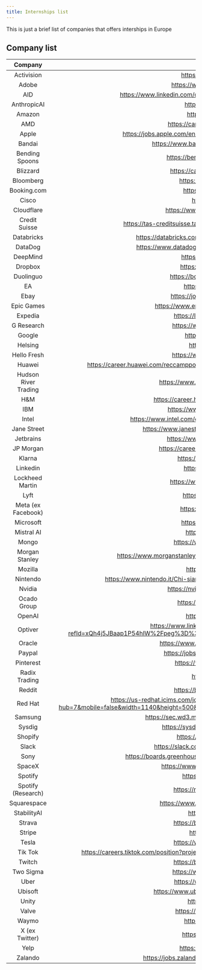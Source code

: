 ```yaml
---
title: Internships list
---
```


This is just a brief list of companies that offers interships in Europe

## Company list


| Company       			|        |     Link        |
| :----:        			| :----: |     :----:      |   
|   Activision  			|        |    https://careers.activision.com/  |
|   Adobe    		  		|        |    https://www.adobe.com/careers.html     |
|   AID 					    |        |    https://www.linkedin.com/company/autonomous-intelligent-driving/jobs/    |
|   AnthropicAI       |        |    https://www.anthropic.com/ |
|   Amazon    				|        |    https://www.amazon.jobs/     |
|   AMD        				|        |    https://careers.amd.com/careers-home  |
|   Apple       			|        |    https://jobs.apple.com/en-us/search?team=internships-STDNT-INTRN    |
|   Bandai    				|        |    https://www.bandainamcostudios.com/en/careers/    |
|   Bending Spoons    |        |    https://bendingspoons.com/careers.html    |
|   Blizzard    	 		|        |    https://careers.blizzard.com/global/en    |
|   Bloomberg    			|        |    https://careers.bloomberg.com/    
|   Booking.com  			|        |    https://careers.booking.com/ |
|   Cisco    			  	|        |    https://jobs.cisco.com/    |
|   Cloudflare    		|        |    https://www.cloudflare.com/it-it/careers/    |
|   Credit Suisse     |        |    https://tas-creditsuisse.taleo.net/careersection/campus/moresearch.ftl  |   
|   Databricks 				|        |    https://databricks.com/company/careers/university-recruiting    |
|   DataDog 			  	|        |    https://www.datadoghq.com/careers/detail/?gh_jid=2265934     |
|   DeepMind    			|        |    https://deepmind.com/careers    |
|   Dropbox    				|        |    https://www.dropbox.com/jobs    |
|   Duolinguo 				|        |    https://boards.greenhouse.io/duolingo    |
|   EA   					    |        |    https://www.ea.com/careers    |
|   Ebay					    |        |    https://jobs.ebayinc.com/search-jobs |
|   Epic Games		    |        |    https://www.epicgames.com/site/en-US/careers |
|   Expedia 				  |        |    https://lifeatexpediagroup.com/jobs  |
|   G Research        |        |    https://www.gresearch.com/join-us/  |
|   Google      			|        |    https://careers.google.com/      |
|   Helsing           |        |    https://helsing.ai/careers  |
|   Hello Fresh 			|        |    https://www.hellofresh.com/careers/    |
|   Huawei 				  	|        |    https://career.huawei.com/reccampportal/campus4/pages/westernEurope/index.html?version=1   |
|   Hudson River Trading  |        |  https://www.hudsonrivertrading.com/careers/  |
|   H&M 				    	|        |    https://career.hm.com/content/hmcareer/it_it.html   |
|   IBM    				  	|        |    https://www.ibm.com/it-it/employment/    |
|   Intel  					  |        |    https://www.intel.com/content/www/us/en/jobs/jobs-at-intel.html   |
|   Jane Street 		  |        |    https://www.janestreet.com/join-jane-street/open-roles/  |
|   Jetbrains    			|        |    https://www.jetbrains.com/careers/jobs/     |
|   JP Morgan 				|        |    https://careers.jpmorgan.com/global/en/home    |
|   Klarna    				|        |    https://www.klarna.com/careers/     |
|   Linkedin    			|        |    https://careers.linkedin.com/     |
|   Lockheed Martin   |        |    https://www.lockheedmartinjobs.com/    |
|   Lyft 					    |        |    https://www.lyft.com/careers     |
|   Meta (ex Facebook)|        |    https://www.metacareers.com/     |
|   Microsoft    			|        |    https://careers.microsoft.com/     |
|   Mistral AI        |        |    https://jobs.lever.co/mistral  |
|   Mongo    				  |        |    https://www.mongodb.com/careers    |
|   Morgan Stanley 	 	|        |    https://www.morganstanley.com/people-opportunities/students-graduates    |
|   Mozilla     			|        |    https://careers.mozilla.org/    |
|   Nintendo    		 	|        |    https://www.nintendo.it/Chi-siamo/Jobs/Jobs-Lavorare-in-Nintendo-757078.html    |
|   Nvidia     	 			|        |    https://nvidia.wd5.myworkdayjobs.com/    |
|   Ocado Group       |        |    https://careers.ocadogroup.com/  |
|   OpenAI            |        |    https://openai.com/careers  |
|   Optiver           |        |    https://www.linkedin.com/jobs/view/2523749122/?refId=xQh4j5JBaap1P54hIW%2Fpeg%3D%3D&trackingId=1%2FQV%2BSUeRn8Lbc%2Bpv5X12g%3D%3D |   
|   Oracle    				|        |    https://www.oracle.com/it/corporate/careers/     |
|   Paypal    				|        |    https://jobsearch.paypal-corp.com/search     |
|   Pinterest 				|        |    https://www.pinterestcareers.com/    |
|   Radix Trading     |        |    https://radixtrading.co/  |
|   Reddit 					  |        |    https://boards.greenhouse.io/reddit   |
|   Red Hat 				  |        |    https://us-redhat.icims.com/jobs/81433/software-engineering%2c-intern/job?hub=7&mobile=false&width=1140&height=500&bga=true&needsRedirect=false&jan1offset=-300&jun1offset=-240   |
|   Samsung 				  |        |    https://sec.wd3.myworkdayjobs.com/Samsung_Careers     |
|   Sysdig            |        |    https://sysdig.com/careers/open-positions/  |
|   Shopify 			  	|        |    https://www.shopify.com/careers    |
|   Slack  				   	|        |    https://slack.com/intl/it-it/careers/dept/2322106   |
|   Sony    			  	|        |    https://boards.greenhouse.io/sonyinteractiveentertainmentplaystation      |
|   SpaceX    				|        |    https://www.spacex.com/careers/index.html    |
|   Spotify    				|        |    https://www.spotifyjobs.com/    |
|   Spotify (Research)|        |    https://research.atspotify.com/jobs/  |
|   Squarespace				|        |    https://www.squarespace.com/about/careers   |
|   StabilityAI				|        |    https://stability.ai/careers  |
|   Strava  					|        |    https://boards.greenhouse.io/strava  |
|   Stripe 				  	|        |    https://stripe.com/it/jobs    |
|   Tesla   			  	|        |    https://www.tesla.com/it_IT/careers    |
|   Tik Tok 			  	|        |    https://careers.tiktok.com/position?project=6854152751179303182&type=3&current=1&limit=100     |
|   Twitch					  |        |    https://boards.greenhouse.io/twitch   |
|   Two Sigma    			|        |    https://www.twosigma.com/careers/    |
|   Uber 					    |        |    https://www.uber.com/it/it/careers/   |
|   Ubisoft    				|        |    https://www.ubisoft.com/en-us/company/careers    |
|   Unity    				  |        |    https://careers.unity.com/    |
|   Valve    				  |        |    https://www.valvesoftware.com/it/    |
|   Waymo             |        |    https://waymo.com/careers/  |
|   X (ex Twitter)	  |        |    https://careers.twitter.com/en  |
|   Yelp   				  	|        |    https://www.yelp.careers/us/en    |
|   Zalando 		  		|        |    https://jobs.zalando.com/en/jobs/?gh_src=22377bdd1us   |
